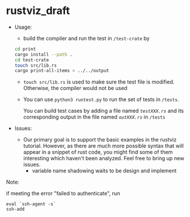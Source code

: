 # rustviz_draft
* Usage:
  
  * build the compiler and run the test in `/test-crate` by
  
  ```bash
  cd print
  cargo install --path .
  cd test-crate
  touch src/lib.rs  
  cargo print-all-items > ../../output
  ```
  
  * `touch src/lib.rs` is used to make sure the test file is modified. Otherwise, the compiler would not be used
  
  * You can use `python3 runtest.py` to run the set of tests in `/tests`. 
  
    You can build test cases by adding a file named *`testXXX.rs`* and its corresponding output in the file named *`outXXX.rs`* in `/tests`
  
* Issues:
  * Our primary goal is to support the basic examples in the rustviz tutorial. However, as there are much more possible syntax that will appear in a snippet of rust code, you might find some of them interesting which haven't been analyzed. Feel free to bring up new issues. 
    * variable name shadowing waits to be design and implement



Note: 

if meeting the error "failed to authenticate", run

```
eval `ssh-agent -s`
ssh-add
```
